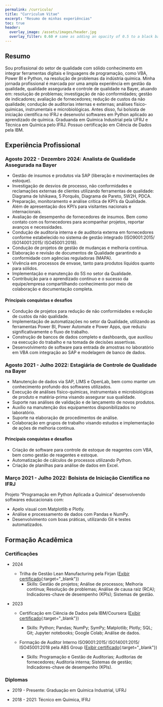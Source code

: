 ```yaml
---
permalink: /curriculo/
title: "Curriculum Vitae"
excerpt: "Resumo de minhas experiências"
toc: true
header:
  overlay_image: /assets/images/header.jpg
  overlay_filter: 0.60 # same as adding an opacity of 0.5 to a black background
---
```


## Resumo

Sou profissional do setor de qualidade com sólido conhecimento em integrar ferramentas digitais e linguagens de programação, como VBA, Power BI e Python, na resolução de problemas da indústria química. 
Minha jornada profissional é marcada por uma ampla experiência em gestão da qualidade, qualidade assegurada e controle de qualidade na Bayer, atuando em: resolução de problemas; investigação de não conformidades; gestão de indicadores; avaliação de fornecedores; redução de custos da não qualidade; condução de auditorias internas e externas; análises físico-químicas, instrumentais e microbiológicas. 
Antes disso, fui bolsista de iniciação científica no IFRJ e desenvolvi softwares em Python aplicado ao aprendizado de química. 
Graduanda em Química Industrial pela UFRJ e Técnica em Química pelo IFRJ. Possuo certificação em Ciência de Dados pela IBM.

## Experiência Profissional

### Agosto 2022 - Dezembro 2024: Analista de Qualidade Assegurada na Bayer

- Gestão de insumos e produtos via SAP (liberação e movimentações de estoque).
- Investigação de desvios de processo, não conformidades e reclamações externas de clientes utilizando ferramentas de qualidade: Diagrama de Ishikawa, 5 Porquês, Diagrama de Pareto, 5W2H, PDCA.
- Preparação, monitoramento e análise crítica de KPI’s da Qualidade. Além de apresentação dos KPI’s para visitantes nacionais e internacionais.
- Avaliação de desempenho de fornecedores de insumos. Bem como contato com os fornecedores para acompanhar projetos, reportar avanços e necessidades.
- Condução de auditoria interna e de auditoria externa em fornecedores conforme estabelecido no sistema de gestão integrado (ISO9001:2015/ ISO14001:2015/ ISO45001:2018).
- Condução de projetos de gestão de mudanças e melhoria contínua.
- Elaboração e revisão de documentos de Qualidade garantindo a conformidade com agências reguladoras (MAPA).
- Vivência em processos de envase, tanto para produtos líquidos quanto para sólidos.
- Implementação e manutenção do 5S no setor da Qualidade.
- Contribuição para o aprendizado contínuo e o sucesso da equipe/empresa compartilhando conhecimento por meio de colaboração e documentação completa.

#### Principais conquistas e desafios

- Condução de projetos para redução de não conformidades e redução de custos da não qualidade.
- Implementação de automatizações no setor da Qualidade, utilizando as ferramentas Power BI, Power Automate e Power Apps, que reduziu significativamente o fluxo de trabalho.
- Construção de bancos de dados completo e dashboards, que auxiliou na execução do trabalho e na tomada de decisões assertivas.
- Desenvolvimento de software para entrada de amostras no laboratório em VBA com integração ao SAP e modelagem de banco de dados.

### Agosto 2021 - Julho 2022: Estagiária de Controle de Qualidade na Bayer

- Manutenção de dados via SAP, LIMS e OpenLab, bem como manter um conhecimento profundo dos softwares utilizados.
- Execução de análises físico-químicas, instrumentais e microbiológicas de produto e matéria-prima visando assegurar sua qualidade.
- Suporte nas análises de validação e de lançamento de novos produtos.
- Auxílio na manutenção dos equipamentos disponibilizados no laboratório.
- Suporte na elaboração de procedimentos de análise.
- Colaboração em grupos de trabalho visando estudos e implementação de ações de melhoria contínua.

#### Principais conquistas e desafios

- Criação de software para controle de estoque de reagentes com VBA, bem como gestão de reagentes e estoque.
- Automatização de cálculos de processos utilizando Python.
- Criação de planilhas para análise de dados em Excel.

### Março 2021 - Julho 2022: Bolsista de Iniciação Científica no IFRJ

Projeto “Programação em Python Aplicada a Química” desenvolvendo softwares educacionais com:
- Apelo visual com Matplotlib e Plotly.
- Análise e processamento de dados com Pandas e NumPy.
- Desenvolvimento com boas práticas, utilizando Git e testes automatizados.

## Formação Acadêmica

### Certificações

- 2024
  - Trilha de Gestão Lean Manufacturing pela Firjan ([Exibir certificado](https://drive.google.com/file/d/1DeMf5Ymu37S6U30sD__VM4ePfsPSKfD1/view){:target="_blank"})
    - Skills: Gestão de projetos; Análise de processos; Melhoria contínua; Resolução de problemas; Análise de causa raiz (RCA); Indicadores-chave de desempenho (KPIs); Sistemas de gestão.

- 2023
  - Certificação em Ciência de Dados pela IBM/Coursera ([Exibir certificado](https://www.coursera.org/account/accomplishments/professional-cert/TEE33T5X847Q?utm_source=link&utm_medium=certificate&utm_content=cert_image&utm_campaign=sharing_cta&utm_product=prof){:target="_blank"})
    - Skills: Python; Pandas; NumPy; SymPy; Matplotlib; Plotly; SQL; Git; Jupyter notebooks; Google Colab; Análise de dados.

  - Formação de Auditor Interno ISO9001:2015/ ISO14001:2015/ ISO45001:2018 pela ABS Group ([Exibir certificado](https://drive.google.com/file/d/19D8w2L35EZ7dw6wwORJ5ZGP-y5n_oj1s/view){:target="_blank"})
    - Skills: Programação e Gestão de Auditorias; Auditorias de fornecedores; Auditoria interna; Sistemas de gestão; Indicadores-chave de desempenho (KPIs).

### Diplomas

- 2019 - Presente: Graduação em Química Industrial, UFRJ

- 2018 - 2021: Técnico em Química, IFRJ